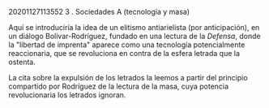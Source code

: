 20201127113552
3 . Sociedades A (tecnología y masa)

Aquí se introduciría la idea de un elitismo antiarielista (por anticipación), en un diálogo Bolívar-Rodríguez, fundado en una lectura de la _Defensa_, donde la "libertad de imprenta" aparece como una tecnología potencialmente reaccionaria, que se revoluciona en contra de la esfera letrada que la ostenta.

La cita sobre la expulsión de los letrados la leemos a partir del principio compartido por Rodríguez de la lectura de la masa, cuya potencia revolucionaria los letrados ignoran.